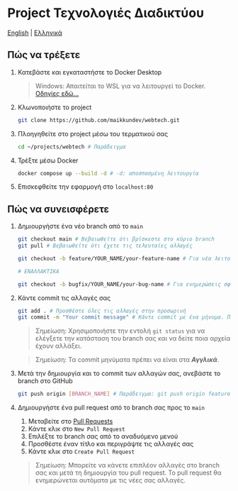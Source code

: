 # Project Τεχνολογιές Διαδικτύου

[English](README.md) | [Ελληνικά](README_gr.md)

## Πώς να τρέξετε

1. Κατεβάστε και εγκαταστήστε το Docker Desktop

    > Windows: Απαιτείται το WSL για να λειτουργεί το Docker. [Οδηγίες εδώ...](https://learn.microsoft.com/en-us/windows/wsl/install#change-the-default-linux-distribution-installed)

2. Κλωνοποιήστε το project

    ```bash
    git clone https://github.com/maikkundev/webtech.git
    ```

3. Πλοηγηθείτε στο project μέσω του τερματικού σας

    ```bash
    cd ~/projects/webtech # Παράδειγμα
    ```

4. Τρέξτε μέσω Docker

    ```bash
    docker compose up --build -d # -d: αποσπασμένη λειτουργία
    ```

5. Επισκεφθείτε την εφαρμογή στο `localhost:80`

## Πώς να συνεισφέρετε

1. Δημιουργήστε ένα νέο branch από το `main`

    ```bash
    git checkout main # Βεβαιωθείτε ότι βρίσκεστε στο κύριο branch
    git pull # Βεβαιωθείτε ότι έχετε τις τελευταίες αλλαγές

    git checkout -b feature/YOUR_NAME/your-feature-name # Για νέα λειτουργία. Παράδειγμα: feature/maikkundev/awesome-feature. -b: δημιουργεί ένα νέο branch

    # ΕΝΑΛΛΑΚΤΙΚΑ
    
    git checkout -b bugfix/YOUR_NAME/your-bug-name # Για ενημερώσεις σφαλμάτων. Παράδειγμα: bugfix/maikkundev/fix-issue-123. -b: δημιουργεί ένα νέο branch
    ```

2. Κάντε commit τις αλλαγές σας

    ```bash
    git add . # Προσθέστε όλες τις αλλαγές στην προσωρινή 
    git commit -m "Your commit message" # Κάντε commit με ένα μήνυμα. Παράδειγμα: "Added support for light/dark mode"
    ```

    > Σημείωση: Χρησιμοποιήστε την εντολή `git status` για να ελέγξετε την κατάσταση του branch σας και να δείτε ποια αρχεία έχουν αλλάξει.

    > Σημείωση: Τα commit μηνύματα πρέπει να είναι στα ***Αγγλικά***.

3. Μετά την δημιουργία και το commit των αλλαγών σας, ανεβάστε το branch στο GitHub

    ```bash
    git push origin [BRANCH_NAME] # Παράδειγμα: git push origin feature/maikkundev/new-feature
    ```

4. Δημιουργήστε ένα pull request από το branch σας προς το `main`

    1. Μεταβείτε στο [Pull Requests](https://github.com/maikkundev/webtech/pulls)
    2. Κάντε κλικ στο `New Pull Request`
    3. Επιλέξτε το branch σας από το αναδυόμενο μενού
    4. Προσθέστε έναν τίτλο και περιγράψτε τις αλλαγές σας
    5. Κάντε κλικ στο `Create Pull Request`
    > Σημείωση: Μπορείτε να κάνετε επιπλέον αλλαγές στο branch σας και μετά τη δημιουργία του pull request. Το pull request θα ενημερώνεται αυτόματα με τις νέες σας αλλαγές.
